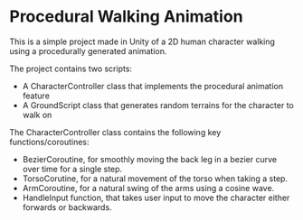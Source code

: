 # Procedural Walking Animation
This is a simple project made in Unity of a 2D human character walking using a procedurally generated animation.

The project contains two scripts:
- A CharacterController class that implements the procedural animation feature
- A GroundScript class that generates random terrains for the character to walk on

The CharacterController class contains the following key functions/coroutines:
- BezierCoroutine, for smoothly moving the back leg in a bezier curve over time for a single step.
- TorsoCorutine, for a natural movement of the torso when taking a step.
- ArmCoroutine, for a natural swing of the arms using a cosine wave.
- HandleInput function, that takes user input to move the character either forwards or backwards.
